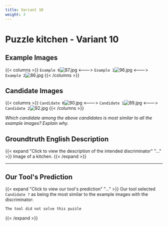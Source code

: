 ```yaml
---
title: Variant 10
weight: 3
---
```


# Puzzle kitchen - Variant 10

## Example Images
{{< columns >}}
`Example 0`![87.jpg](/natscene-data/images/87.jpg)
<--->
`Example 1`![96.jpg](/natscene-data/images/96.jpg)
<--->
`Example 2`![86.jpg](/natscene-data/images/86.jpg)
{{< /columns >}}

## Candidate Images
{{< columns >}}
`Candidate 0`![90.jpg](/natscene-data/images/90.jpg)
<--->
`Candidate 1`![89.jpg](/natscene-data/images/89.jpg)
<--->
`Candidate 2`![92.jpg](/natscene-data/images/92.jpg)
{{< /columns >}}

*Which candidate among the above candidates is most similar to all the example images? Explain why.*

## Groundtruth English Description

{{< expand "Click to view the description of the intended discriminator" "..." >}}
Image of a kitchen.
{{< /expand >}}

---



## Our Tool's Prediction

{{< expand "Click to view our tool's prediction" "..." >}}
Our tool selected `Candidate ?` as being the most similar to the example images with the discriminator:
```plaintext
The tool did not solve this puzzle
```
{{< /expand >}}

